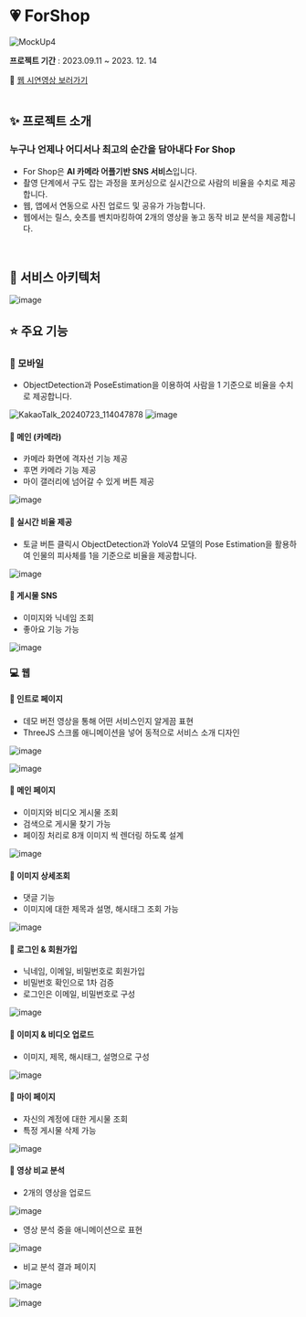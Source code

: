 # 💗 ForShop
![MockUp4](https://github.com/j2an777/ForShopPlus/assets/110087099/9d012c4e-e5ec-48e9-b00e-709b3995a205)

**프로젝트 기간** : 2023.09.11 ~ 2023. 12. 14

🔗 [웹 시연영상 보러가기](http://img.youtube.com/vi/L26RSg6RzxA/0.jpg)
<br/>
<br/>

## ✨ 프로젝트 소개

### 누구나 언제나 어디서나 최고의 순간을 담아내다 For Shop

- For Shop은 **AI 카메라 어플기반 SNS 서비스**입니다.
- 촬영 단계에서 구도 잡는 과정을 포커싱으로 실시간으로 사람의 비율을 수치로 제공합니다.
- 웹, 앱에서 연동으로 사진 업로드 및 공유가 가능합니다.
- 웹에서는 릴스, 숏츠를 벤치마킹하여 2개의 영상을 놓고 동작 비교 분석을 제공합니다.
<br/>

## 🔨 서비스 아키텍처
![image](https://github.com/user-attachments/assets/6e5ca682-48dd-4f59-8561-a431b9f99b2f)
<br/>

## ⭐️ 주요 기능

### 📱 모바일
- ObjectDetection과 PoseEstimation을 이용하여 사람을 1 기준으로 비율을 수치로 제공합니다.

![KakaoTalk_20240723_114047878](https://github.com/user-attachments/assets/1fe3925a-fd88-4c99-b66e-016b9be63b69)
![image](https://github.com/user-attachments/assets/a48a19db-e263-4226-8763-281b243b47ac)

#### 📌 메인 (카메라)
- 카메라 화면에 격자선 기능 제공
- 후면 카메라 기능 제공
- 마이 갤러리에 넘어갈 수 있게 버튼 제공

![image](https://github.com/user-attachments/assets/ef357448-556a-44fd-aeeb-9021072e8a3a)

#### 📌 실시간 비율 제공
- 토글 버튼 클릭시 ObjectDetection과 YoloV4 모델의 Pose Estimation을 활용하여 인물의 피사체를 1을 기준으로 비율을 제공합니다.

![image](https://github.com/user-attachments/assets/f4338978-d148-4375-b88f-4ca85cbeb1f0)

#### 📌 게시물 SNS 
- 이미지와 닉네임 조회
- 좋아요 기능 가능

![image](https://github.com/user-attachments/assets/91f641a9-303b-4d45-a840-e0022ce749f5)

### 💻 웹

#### 📌 인트로 페이지
- 데모 버전 영상을 통해 어떤 서비스인지 알게끔 표현
- ThreeJS 스크롤 애니메이션을 넣어 동적으로 서비스 소개 디자인

![image](https://github.com/user-attachments/assets/c10ff85d-5011-4b2e-ae78-bfd484372ddf)

![image](https://github.com/user-attachments/assets/8190ef9b-6b5a-427e-a061-54b643930f18)

#### 📌 메인 페이지
- 이미지와 비디오 게시물 조회
- 검색으로 게시물 찾기 가능
- 페이징 처리로 8개 이미지 씩 렌더링 하도록 설계

![image](https://github.com/user-attachments/assets/738c7b2a-b31a-43e3-b6c9-64cd4e75845d)

#### 📌 이미지 상세조회
- 댓글 기능
- 이미지에 대한 제목과 설명, 해시태그 조회 가능

![image](https://github.com/user-attachments/assets/33e4e631-c30e-4b69-8c09-542ee150c328)

#### 📌 로그인 & 회원가입
- 닉네임, 이메일, 비밀번호로 회원가입
- 비밀번호 확인으로 1차 검증
- 로그인은 이메일, 비밀번호로 구성

![image](https://github.com/user-attachments/assets/169a7a4a-b3e9-45dc-a3c7-d65929aedc06)

#### 📌 이미지 & 비디오 업로드
- 이미지, 제목, 해시태그, 설명으로 구성

![image](https://github.com/user-attachments/assets/b4eff1dc-56b4-40f5-8d63-570c69ae9fdd)

#### 📌 마이 페이지
- 자신의 계정에 대한 게시물 조회
- 특정 게시물 삭제 가능

![image](https://github.com/user-attachments/assets/7d89889c-c718-4458-b343-88f6a2f2108c)

#### 📌 영상 비교 분석
- 2개의 영상을 업로드

![image](https://github.com/user-attachments/assets/ddb449b8-8bb5-41c4-9c43-aa78942b36cd)
- 영상 분석 중을 애니메이션으로 표현

![image](https://github.com/user-attachments/assets/83beedfe-6ddb-443e-a63a-e6d9ed486a48)
- 비교 분석 결과 페이지

![image](https://github.com/user-attachments/assets/d614d6ec-69f7-44e4-a14f-5c65a24c7f25)

![image](https://github.com/user-attachments/assets/22a189ef-2b5e-4e13-bb09-da45ce685b25)
